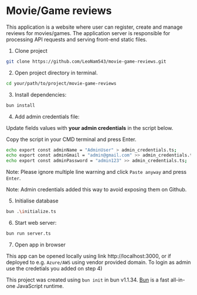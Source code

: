 # Movie/Game reviews
This application is a website where user can register, create and manage reviews for movies/games.
The application server is responsible for processing API requests and serving front-end static files.

1) Clone project
```bash
git clone https://github.com/LeoNam543/movie-game-reviews.git
```
2) Open project directory in terminal.
```bash
cd your/path/to/project/movie-game-reviews 
```
3) Install dependencies:

```bash
bun install
```
4) Add admin credentials file:

Update fields values with <strong>your admin credentials</strong> in the script below.

Copy the script in your CMD terminal and press Enter.
   
```bash
echo export const adminName = "AdminUser" > admin_credentials.ts;
echo export const adminGmail = "admin@gmail.com" >> admin_credentials.ts;
echo export const adminPassword = "admin123" >> admin_credentials.ts;
```

Note: Please ignore multiple line warning and click `Paste anyway` and press `Enter`.

Note: Admin credentials added this way to avoid exposing them on Github.

5) Initialise database
```bash
bun .\initialize.ts
```

6) Start web server:

```bash
bun run server.ts
```
7) Open app in browser

This app can be opened locally using link http://localhost:3000, or if deployed to e.g. `Azure/AWS` using vendor provided domain.
To login as admin use the credetials you added on step 4)

This project was created using `bun init` in bun v1.1.34. [Bun](https://bun.sh) is a fast all-in-one JavaScript runtime.
